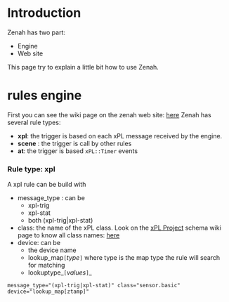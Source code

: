 # Introduction #

Zenah has two part:
  * Engine
  * Web site

This page try to explain a little bit how to use Zenah.

# rules engine #

First you can see the wiki page on the zenah web site: [here](http://www.zenah.org.uk/wiki/Engine)
Zenah has several rule types:
  * **xpl**: the trigger is based on each xPL message received by the engine.
  * **scene** : the trigger is call by other rules
  * **at**: the trigger is based `xPL::Timer` events

### Rule type: xpl ###

A xpl rule can be build with
  * message\_type : can be
    * xpl-trig
    * xpl-stat
    * both (xpl-trig|xpl-stat)
  * class: the name of the xPL class. Look on the [xPL Project](http://xplproject.org.uk) schema wiki page to know all class names: [here](http://xplproject.org.uk/wiki/index.php?title=XPL_Message_Schema)
  * device: can be
    * the device name
    * lookup\_map`[`_type_`]` where type is the map type the rule will search for matching
    * lookuptype_`[`_values_`]`_

```
message_type="(xpl-trig|xpl-stat)" class="sensor.basic" device="lookup_map[ztamp]"
```